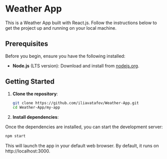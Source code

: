 # Weather App

This is a Weather App built with React.js. Follow the instructions below to get the project up and running on your local machine.

## Prerequisites

Before you begin, ensure you have the following installed:

- **Node.js** (LTS version): Download and install from [nodejs.org](https://nodejs.org/).

## Getting Started

1. **Clone the repository**:

   ```bash
   git clone https://github.com/iliavatafov/Weather-App.git
   cd Weather-App/my-app
   ```

2. **Install dependencies**:

Once the dependencies are installed, you can start the development server:

```bash
npm start
```

This will launch the app in your default web browser. By default, it runs on http://localhost:3000.
